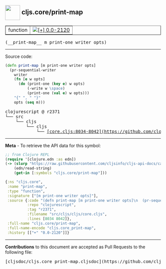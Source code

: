 ## <img width="48px" valign="middle" src="http://i.imgur.com/Hi20huC.png"> cljs.core/print-map

 <table border="1">
<tr>

<td>function</td>
<td><a href="https://github.com/cljsinfo/cljs-api-docs/tree/0.0-2120"><img valign="middle" alt="[+] 0.0-2120" src="https://img.shields.io/badge/+-0.0--2120-lightgrey.svg"></a> </td>
</tr>
</table>

 <samp>
(__print-map__ m print-one writer opts)<br>
</samp>

---





Source code:

```clj
(defn print-map [m print-one writer opts]
  (pr-sequential-writer
    writer
    (fn [e w opts]
      (do (print-one (key e) w opts)
          (-write w \space)
          (print-one (val e) w opts)))
    "{" ", " "}"
    opts (seq m)))
```

 <pre>
clojurescript @ r2371
└── src
    └── cljs
        └── cljs
            └── <ins>[core.cljs:8034-8042](https://github.com/clojure/clojurescript/blob/r2371/src/cljs/cljs/core.cljs#L8034-L8042)</ins>
</pre>


---

__Meta__ - To retrieve the API data for this symbol:

```clj
;; from Clojure REPL
(require '[clojure.edn :as edn])
(-> (slurp "https://raw.githubusercontent.com/cljsinfo/cljs-api-docs/catalog/cljs-api.edn")
    (edn/read-string)
    (get-in [:symbols "cljs.core/print-map"]))
```

```clj
{:ns "cljs.core",
 :name "print-map",
 :type "function",
 :signature ["[m print-one writer opts]"],
 :source {:code "(defn print-map [m print-one writer opts]\n  (pr-sequential-writer\n    writer\n    (fn [e w opts]\n      (do (print-one (key e) w opts)\n          (-write w \\space)\n          (print-one (val e) w opts)))\n    \"{\" \", \" \"}\"\n    opts (seq m)))",
          :repo "clojurescript",
          :tag "r2371",
          :filename "src/cljs/cljs/core.cljs",
          :lines [8034 8042]},
 :full-name "cljs.core/print-map",
 :full-name-encode "cljs.core_print-map",
 :history [["+" "0.0-2120"]]}

```

---

__Contributions__ to this document are accepted as Pull Requests to the following file:

 <pre>
[cljsdoc/cljs.core_print-map.cljsdoc](https://github.com/cljsinfo/cljs-api-docs/blob/master/cljsdoc/cljs.core_print-map.cljsdoc)
</pre>

